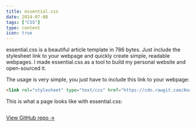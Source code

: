```yaml
---
title: essential.css
date: 2014-07-08
tags: ["CSS"]
type: content
icon: true
---
```


essential.css is a beautiful article template in 786 bytes. Just include the stylesheet link to your webpage and quickly create simple, readable webpages. I made essential.css as a tool to build my personal website and open-sourced it.

<!--more-->

The usage is very simple, you just have to include this link to your webpage:

```html
<link rel="stylesheet" type="text/css" href="https://cdn.rawgit.com/AnandChowdhary/essential.css/master/essential.css">
```

This is what a page looks like with essential.css:

<div class="two-images">
	<div><img alt="" src="/images/open-source/essential.css/1.png"></div>
	<div><img alt="" src="/images/open-source/essential.css/2.png"></div>
</div>

[View GitHub repo &rarr;](https://github.com/AnandChowdhary/essential.css)